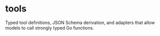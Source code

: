 # tools

Typed tool definitions, JSON Schema derivation, and adapters that allow models to call strongly typed Go functions.

